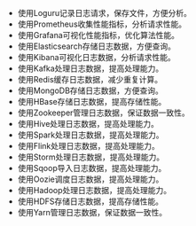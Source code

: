 - 使用Loguru记录日志请求，保存文件，方便分析。
- 使用Prometheus收集性能指标，分析请求性能。
- 使用Grafana可视化性能指标，优化算法性能。
- 使用Elasticsearch存储日志数据，方便查询。
- 使用Kibana可视化日志数据，分析请求性能。
- 使用Kafka处理日志数据，提高处理能力。
- 使用Redis缓存日志数据，减少重复计算。
- 使用MongoDB存储日志数据，方便查询。
- 使用HBase存储日志数据，提高存储性能。
- 使用Zookeeper管理日志数据，保证数据一致性。
- 使用Hive处理日志数据，提高处理能力。
- 使用Spark处理日志数据，提高处理能力。
- 使用Flink处理日志数据，提高处理能力。
- 使用Storm处理日志数据，提高处理能力。
- 使用Sqoop导入日志数据，提高处理能力。
- 使用Oozie调度日志数据，提高处理能力。
- 使用Hadoop处理日志数据，提高处理能力。
- 使用HDFS存储日志数据，提高存储性能。
- 使用Yarn管理日志数据，保证数据一致性。
